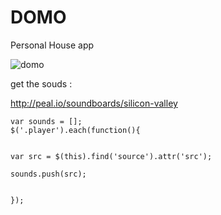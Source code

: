 # DOMO
Personal House app



![domo](http://g.recordit.co/9ROOyiMLNI.gif)


get the souds :

http://peal.io/soundboards/silicon-valley

```
var sounds = [];
$('.player').each(function(){


var src = $(this).find('source').attr('src');

sounds.push(src);


});
```
